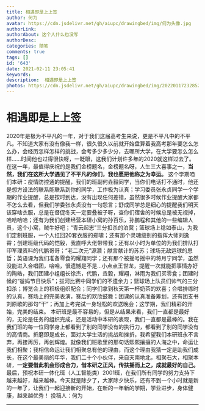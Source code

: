 ```yaml
---
title: 相遇即是上上签
author: 何为
avatar: https://cdn.jsdelivr.net/gh/aiupc/drawingbed/img/何为头像.jpg
authorLink: 
authorAbout: 这个人什么也没写
authorDesc: 
categories: 随笔
comments: true
tags: []
id: '643'
date: 2021-02-11 23:05:41
keywords:
description:  相遇即是上上签
photos: https://cdn.jsdelivr.net/gh/aiupc/drawingbed/img/20220117232852.png
---
```


# 相遇即是上上签

2020年是极为不平凡的一年，对于我们这届高考生来说，更是不平凡中的不平凡。不知道大家有没有像我一样，很久很久以前就开始盘算着我高考那年要怎么怎么办，会经历怎样怎样的挑战，会考多少多少分，去哪所大学，在大学要怎么怎么样......时间他也过得很快呀，一眨眼，这我们计划许多年的2020就这样过去了。在这一年，最值得庆祝的是我们金榜题名，金榜题名呀，人生三大喜事之一，**当然，我们在这所大学遇见了不平凡的你们，我也愿把他称之为幸运。** 这个学期咱们本研：疫情防控通的提醒，我们的班副何垚毅同学，当你们电话打不通时，他还是想方设法的联系能联系到你的同学，工作极为认真；学习委员张永贞同学一个学期的作业提醒，总是按时到达，没有出现任何差错，虽然很多时候作业提醒大家都不怎么去看，但我们学委张永贞没有一句怨言；舒成同学总是细心的提醒我们明天该穿啥衣服，总是在督促冬天一定要叠被子呀，查你们宿舍的时候总是被无视掉，哈哈哈哈；还有为我们创建经营本研小窝的孙百乐，孙鹏程和其他的一些编辑人员，这个小窝，贼牛好吧；“青云起志”三分扣杀的泊蓂；篮球场上稳如泰山，为我们定制班服，一个人扛回20套衣服的郑啸；还有那个灵魂级别的指挥大师刘逸霄；创建班级代码的恺毅，我直呼大佬带带我；还有以小时为单位的为我们排队打印军理资料的代鹏哥哥；“老二次元”源灏；献言献计的苏苏；球场无敌运球的思哲；英语课为我们准备零食的耀翔同学；还有那个被摇号摇中的蒋月宁同学，虽然没能进入合唱团，哈哈，很遗憾是不是...小点点王世龙，提醒一次就能把事情办好的陶皓，我们团建小组组长徐杰，代鹏，垚毅，耀翔，淋雨为我们买零食；团建时候的“爸妈节日快乐”；拔河比赛中同学们的不遗余力；篮球场上队员们帅气的三分扣杀；博览会上的积极组织配合；同学们拿到秋天第一杯奶茶的欢喜；合唱排练时的认真，赛场上的完美表演，赛后的欢欣鼓舞；团课的认真准备筹划，还有团支书刘原歌的那句“干”；再加上考完试一身轻松的欢送晚会；这学期，我们精彩的开始，完美的结束。 本研班是最不容易的，但是从结果来看，我们一直都是最好的，无论是任务的组织完成，还是活动中本研的表现，我们一直都是最棒的。我在我们班的每一位同学身上都看到了别的同学没有的执行力，都看到了别的同学没有的高情商。折磨即是成长，面对大学生活的挑战和挫折，我希望我们本研班永不言弃，再接再厉，再创辉煌。就像我们班歌里的那句话熙熙攘攘的人海之中，命运让我们相聚；我相信命运让我们相聚总有他的理由，而这个理由我猜一定是助我们成长，在这个最美丽的年华，我们二十个小伙伴，来自天南地北，相聚石大，相聚本研，**一定要借此机会形成合力，借本研之正风，传扶摇而上之，成就最好的自己。** 最后，预祝本研一体化班（人工智能类）2001班，在我们所有同学的努力支持下越来越好，越来越棒。今天就是除夕了，大家除夕快乐，还有不到一个小时就是新的一年了，让我们一起迎接新的开始，在新的一年新的学期，学业进步，身体健康，越来越优秀！ 投稿人：何为

* * *